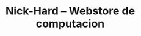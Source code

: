 ---
title: "Nick-Hard – Webstore de computacion"
url: /olivos/nick-hard-webstore-de-computacion/
shop: Computer
---